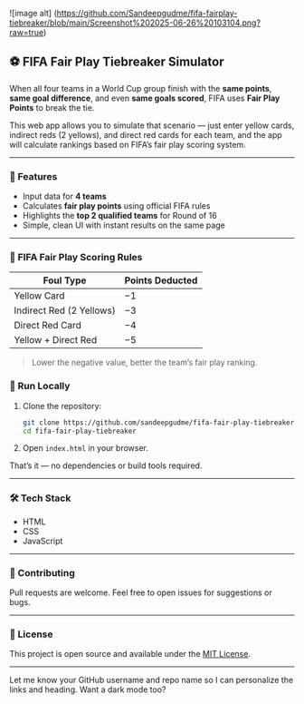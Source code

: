 ![image alt] (https://github.com/Sandeepgudme/fifa-fairplay-tiebreaker/blob/main/Screenshot%202025-06-26%20103104.png?raw=true)




## ⚽ FIFA Fair Play Tiebreaker Simulator

When all four teams in a World Cup group finish with the **same points**, **same goal difference**, and even **same goals scored**, FIFA uses **Fair Play Points** to break the tie.

This web app allows you to simulate that scenario — just enter yellow cards, indirect reds (2 yellows), and direct red cards for each team, and the app will calculate rankings based on FIFA’s fair play scoring system.

---

### 🎯 Features

* Input data for **4 teams**
* Calculates **fair play points** using official FIFA rules
* Highlights the **top 2 qualified teams** for Round of 16
* Simple, clean UI with instant results on the same page

---

### 🧮 FIFA Fair Play Scoring Rules

| Foul Type                | Points Deducted |
| ------------------------ | --------------- |
| Yellow Card              | −1              |
| Indirect Red (2 Yellows) | −3              |
| Direct Red Card          | −4              |
| Yellow + Direct Red      | −5              |

> Lower the negative value, better the team’s fair play ranking.



### 🚀 Run Locally

1. Clone the repository:

   ```bash
   git clone https://github.com/sandeepgudme/fifa-fair-play-tiebreaker.git
   cd fifa-fair-play-tiebreaker
   ```

2. Open `index.html` in your browser.

That’s it — no dependencies or build tools required.

---

### 🛠 Tech Stack

* HTML
* CSS
* JavaScript

---

### 🤝 Contributing

Pull requests are welcome. Feel free to open issues for suggestions or bugs.

---

### 📄 License

This project is open source and available under the [MIT License](LICENSE).

---

Let me know your GitHub username and repo name so I can personalize the links and heading. Want a dark mode too?
